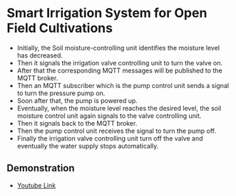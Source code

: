 # Smart Irrigation System for Open Field Cultivations

- Initially, the Soil moisture-controlling unit identifies the moisture level has decreased. 
- Then it signals the irrigation valve controlling unit to turn the valve on. 
- After that the corresponding MQTT messages will be published to the MQTT broker. 
- Then an MQTT subscriber which is the pump control unit sends a signal to turn the pressure pump on. 
- Soon after that, the pump is powered up. 
- Eventually, when the moisture level reaches the desired level, the soil moisture control unit again signals to the valve controlling unit. 
- Then it signals back to the MQTT broker. 
- Then the pump control unit receives the signal to turn the pump off. 
- Finally the irrigation valve controlling unit turn off the valve and eventually the water supply stops automatically. 

## Demonstration

- [Youtube Link](https://youtu.be/PZoB-p7Eizo)
